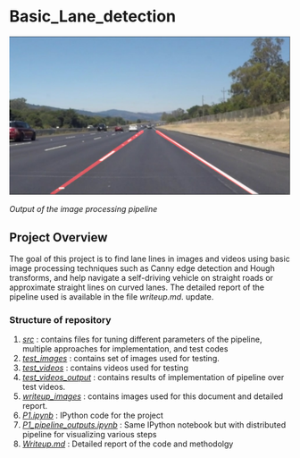 # Basic_Lane_detection
![image_lane](https://github.com/niteshjha08/Basic_Lane_detection/blob/master/writeup_images/hough6.PNG)

*Output of the image processing pipeline*
## Project Overview
The goal of this project is to find lane lines in images and videos using basic image processing techniques such as Canny edge detection and Hough transforms, and help navigate a self-driving vehicle on straight roads or approximate straight lines on curved lanes. The detailed report of the pipeline used is available in the file *writeup.md*.
update.
### Structure of repository


1. [*src*](https://github.com/niteshjha08/Basic_Lane_detection/tree/master/src) : contains files for tuning different parameters of the pipeline, multiple approaches for implementation, and test codes
2. [*test_images*](https://github.com/niteshjha08/Basic_Lane_detection/tree/master/test_images) : contains set of images used for testing.
3. [*test_videos*](https://github.com/niteshjha08/Basic_Lane_detection/tree/master/test_videos) : contains videos used for testing
4. [*test_videos_output*](https://github.com/niteshjha08/Basic_Lane_detection/tree/master/test_videos_output) :  contains results of implementation of pipeline over test videos.
5. [*writeup_images*](https://github.com/niteshjha08/Basic_Lane_detection/tree/master/writeup_images) : contains images used for this document and detailed report.
6. [*P1.ipynb*](https://github.com/niteshjha08/Basic_Lane_detection/blob/master/P1.ipynb) : IPython code for the project
7. [*P1_pipeline_outputs.ipynb*](https://github.com/niteshjha08/Basic_Lane_detection/blob/master/P1_pipeline_outputs.ipynb) : Same IPython notebook but with distributed pipeline for visualizing various steps
8. [*Writeup.md*](https://github.com/niteshjha08/Basic_Lane_detection/blob/master/Writeup.md) : Detailed report of the code and methodolgy
